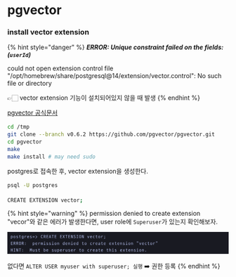 # pgvector

### install vector extension

{% hint style="danger" %}
_**ERROR: Unique constraint failed on the fields: (****`userId`****)**_

could not open extension control file "/opt/homebrew/share/postgresql@14/extension/vector.control": No such file or directory

👉🏻 vector extension 기능이 설치되어있지 않을 때 발생
{% endhint %}

[pgvector 공식문서](https://github.com/pgvector/pgvector)&#x20;

```bash
cd /tmp
git clone --branch v0.6.2 https://github.com/pgvector/pgvector.git
cd pgvector
make
make install # may need sudo
```



postgres로 접속한 후, vector extension을 생성한다.&#x20;

```bash
psql -U postgres

CREATE EXTENSION vector;
```

{% hint style="warning" %}
permission denied to create extension "vecor"와 같은 에러가 발생한다면, user role에 `Superuser`가 있는지 확인해보자. &#x20;

<img src="../../.gitbook/assets/240401-1.png" alt="" data-size="original">



없다면 `ALTER USER myuser with superuser; 실행` ➡️ 권한 등록
{% endhint %}

&#x20;
